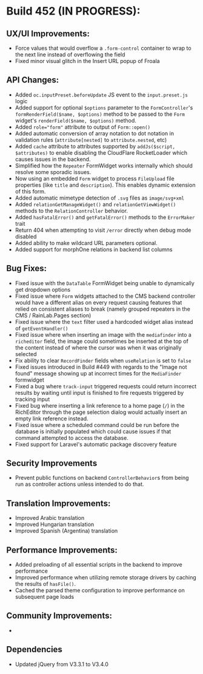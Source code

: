 # Build 452 (IN PROGRESS):

## UX/UI Improvements:
- Force values that would overflow a `.form-control` container to wrap to the next line instead of overflowing the field
- Fixed minor visual glitch in the Insert URL popup of Froala

## API Changes:
- Added `oc.inputPreset.beforeUpdate` JS event to the `input.preset.js` logic
- Added support for optional `$options` parameter to the `FormController`'s `formRenderField($name, $options)` method to be passed to the `Form` widget's `renderField($name, $options)` method.
- Added `role="form"` attribute to output of `Form::open()`
- Added automatic conversion of array notation to dot notation in validation rules (`attribute[nested]` to `attribute.nested`, etc)
- Added `cache` attribute to attributes supported by `addJs($script, $attributes)` to enable disabling the CloudFlare RocketLoader which causes issues in the backend.
- Simplified how the `Repeater` FormWidget works internally which should resolve some sporadic issues.
- Now using an embedded `Form` widget to process `FileUpload` file properties (like `title` and `description`). This enables dynamic extension of this form.
- Added automatic mimetype detection of `.svg` files as `image/svg+xml`
- Added `relationGetManageWidget()` and `relationGetViewWidget()` methods to the `RelationController` behavior.
- Added `hasFatalError()` and `getFatalError()` methods to the `ErrorMaker` trait
- Return 404 when attempting to visit `/error` directly when debug mode disabled
- Added ability to make wildcard URL parameters optional.
- Added support for morphOne relations in backend list columns

## Bug Fixes:
- Fixed issue with the `DataTable` FormWidget being unable to dynamically get dropdown options
- Fixed issue where `Form` widgets attached to the CMS backend controller would have a different alias on every request causing features that relied on consistent aliases to break (namely grouped repeaters in the CMS / RainLab.Pages section)
- Fixed issue where the `text` filter used a hardcoded widget alias instead of `getEventHandler()` 
- Fixed issue where when inserting an image with the `mediafinder` into a `richeditor` field, the image could sometimes be inserted at the top of the content instead of where the cursor was when it was originally selected
- Fix ability to clear `RecordFinder` fields when `useRelation` is set to `false`
- Fixed issues introduced in Build #449 with regards to the "Image not found" message showing up at incorrect times for the `MediaFinder` formwidget
- Fixed a bug where `track-input` triggered requests could return incorrect results by waiting until input is finished to fire requests triggered by tracking input
- Fixed bug where inserting a link reference to a home page (`/`) in the RichEditor through the page selection dialog would actually insert an empty link reference instead.
- Fixed issue where a scheduled command could be run before the database is initially populated which could cause issues if that command attempted to access the database.
- Fixed support for Laravel's automatic package discovery feature

## Security Improvements
- Prevent public functions on backend `ControllerBehavior`s from being run as controller actions unless intended to do that.

## Translation Improvements:
- Improved Arabic translation
- Improved Hungarian translation
- Improved Spanish (Argentina) translation

## Performance Improvements:
- Added preloading of all essential scripts in the backend to improve performance
- Improved performance when utilizing remote storage drivers by caching the results of `hasFile()`.
- Cached the parsed theme configuration to improve performance on subsequent page loads

## Community Improvements:
-

## Dependencies
- Updated jQuery from V3.3.1 to V3.4.0